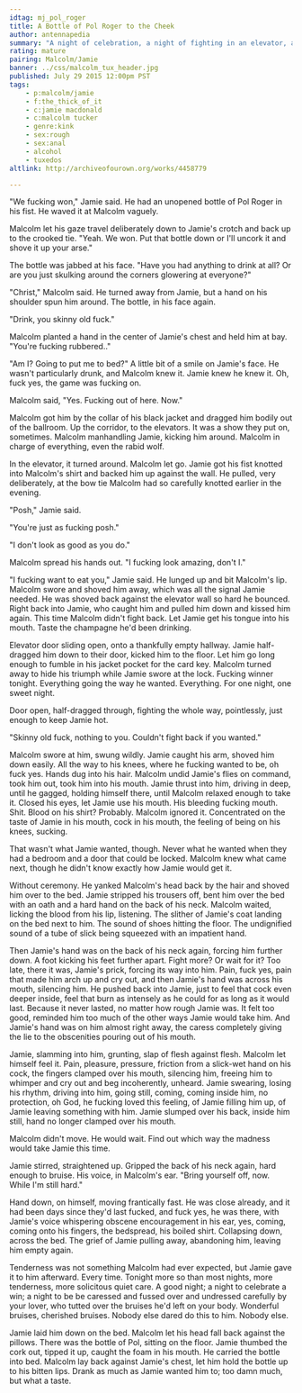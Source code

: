 ```yaml
---
idtag: mj_pol_roger
title: A Bottle of Pol Roger to the Cheek
author: antennapedia
summary: "A night of celebration, a night of fighting in an elevator, a good night. With a bottle of champagne that survives more abuse than it deserves."
rating: mature
pairing: Malcolm/Jamie
banner: ../css/malcolm_tux_header.jpg
published: July 29 2015 12:00pm PST
tags:
    - p:malcolm/jamie
    - f:the_thick_of_it
    - c:jamie macdonald
    - c:malcolm tucker
    - genre:kink
    - sex:rough
    - sex:anal
    - alcohol
    - tuxedos
altlink: http://archiveofourown.org/works/4458779

---
```


"We fucking won," Jamie said. He had an unopened bottle of Pol Roger in his fist. He waved it at Malcolm vaguely.

Malcolm let his gaze travel deliberately down to Jamie's crotch and back up to the crooked tie. "Yeah. We won. Put that bottle down or I'll uncork it and shove it up your arse."

The bottle was jabbed at his face. "Have you had anything to drink at all? Or are you just skulking around the corners glowering at everyone?"

"Christ," Malcolm said. He turned away from Jamie, but a hand on his shoulder spun him around. The bottle, in his face again.

"Drink, you skinny old fuck."

Malcolm planted a hand in the center of Jamie's chest and held him at bay. "You're fucking rubbered.."

"Am I? Going to put me to bed?" A little bit of a smile on Jamie's face. He wasn't particularly drunk, and Malcolm knew it. Jamie knew he knew it. Oh, fuck yes, the game was fucking on.

Malcolm said, "Yes. Fucking out of here. Now."

Malcolm got him by the collar of his black jacket and dragged him bodily out of the ballroom. Up the corridor, to the elevators. It was a show they put on, sometimes. Malcolm manhandling Jamie, kicking him around. Malcolm in charge of everything, even the rabid wolf.

In the elevator, it turned around. Malcolm let go. Jamie got his fist knotted into Malcolm's shirt and backed him up against the wall. He pulled, very deliberately, at the bow tie Malcolm had so carefully knotted earlier in the evening.

"Posh," Jamie said.

"You're just as fucking posh."

"I don't look as good as you do."

Malcolm spread his hands out. "I fucking look amazing, don't I."

"I fucking want to eat you," Jamie said. He lunged up and bit Malcolm's lip. Malcolm swore and shoved him away, which was all the signal Jamie needed. He was shoved back against the elevator wall so hard he bounced. Right back into Jamie, who caught him and pulled him down and kissed him again. This time Malcolm didn't fight back. Let Jamie get his tongue into his mouth. Taste the champagne he'd been drinking.

Elevator door sliding open, onto a thankfully empty hallway. Jamie half-dragged him down to their door, kicked him to the floor. Let him go long enough to fumble in his jacket pocket for the card key. Malcolm turned away to hide his triumph while Jamie swore at the lock. Fucking winner tonight. Everything going the way he wanted. Everything. For one night, one sweet night.

Door open, half-dragged through, fighting the whole way, pointlessly, just enough to keep Jamie hot.

"Skinny old fuck, nothing to you. Couldn't fight back if you wanted."

Malcolm swore at him, swung wildly. Jamie caught his arm, shoved him down easily. All the way to his knees, where he fucking wanted to be, oh fuck yes. Hands dug into his hair. Malcolm undid Jamie's flies on command, took him out, took him into his mouth. Jamie thrust into him, driving in deep, until he gagged, holding himself there, until Malcolm relaxed enough to take it. Closed his eyes, let Jamie use his mouth. His bleeding fucking mouth. Shit. Blood on his shirt? Probably. Malcolm ignored it. Concentrated on the taste of Jamie in his mouth, cock in his mouth, the feeling of being on his knees, sucking.

That wasn't what Jamie wanted, though. Never what he wanted when they had a bedroom and a door that could be locked. Malcolm knew what came next, though he didn't know exactly how Jamie would get it.

Without ceremony. He yanked Malcolm's head back by the hair and shoved him over to the bed. Jamie stripped his trousers off, bent him over the bed with an oath and a hard hand on the back of his neck. Malcolm waited, licking the blood from his lip, listening. The slither of Jamie's coat landing on the bed next to him. The sound of shoes hitting the floor. The undignified sound of a tube of slick being squeezed with an impatient hand.

Then Jamie's hand was on the back of his neck again, forcing him further down. A foot kicking his feet further apart. Fight more? Or wait for it? Too late, there it was, Jamie's prick, forcing its way into him. Pain, fuck yes, pain that made him arch up and cry out, and then Jamie's hand was across his mouth, silencing him. He pushed back into Jamie, just to feel that cock even deeper inside, feel that burn as intensely as he could for as long as it would last. Because it never lasted, no matter how rough Jamie was. It felt too good, reminded him too much of the other ways Jamie would take him. And Jamie's hand was on him almost right away, the caress completely giving the lie to the obscenities pouring out of his mouth.

Jamie, slamming into him, grunting, slap of flesh against flesh. Malcolm let himself feel it. Pain, pleasure, pressure, friction from a slick-wet hand on his cock, the fingers clamped over his mouth, silencing him, freeing him to whimper and cry out and beg incoherently, unheard. Jamie swearing, losing his rhythm, driving into him, going still, coming, coming inside him, no protection, oh God, he fucking loved this feeling, of Jamie filling him up, of Jamie leaving something with him. Jamie slumped over his back, inside him still, hand no longer clamped over his mouth.

Malcolm didn't move. He would wait. Find out which way the madness would take Jamie this time.

Jamie stirred, straightened up. Gripped the back of his neck again, hard enough to bruise. His voice, in Malcolm's ear. "Bring yourself off, now. While I'm still hard."

Hand down, on himself, moving frantically fast. He was close already, and it had been days since they'd last fucked, and fuck yes, he was there, with Jamie's voice whispering obscene encouragement in his ear, yes, coming, coming onto his fingers, the bedspread, his boiled shirt. Collapsing down, across the bed. The grief of Jamie pulling away, abandoning him, leaving him empty again.

Tenderness was not something Malcolm had ever expected, but Jamie gave it to him afterward. Every time. Tonight more so than most nights, more tenderness, more solicitous quiet care. A good night; a night to celebrate a win; a night to be be caressed and fussed over and undressed carefully by your lover, who tutted over the bruises he'd left on your body. Wonderful bruises, cherished bruises. Nobody else dared do this to him. Nobody else.

Jamie laid him down on the bed. Malcolm let his head fall back against the pillows. There was the bottle of Pol, sitting on the floor. Jamie thumbed the cork out, tipped it up, caught the foam in his mouth. He carried the bottle into bed. Malcolm lay back against Jamie's chest, let him hold the bottle up to his bitten lips. Drank as much as Jamie wanted him to; too damn much, but what a taste.

